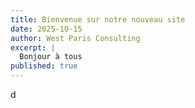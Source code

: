 ```yaml
---
title: Bienvenue sur notre nouveau site
date: 2025-10-15
author: West Paris Consulting
excerpt: |
  Bonjour à tous
published: true
---
```

d